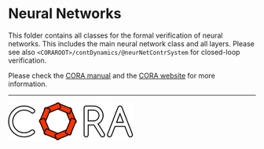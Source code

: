 # Neural Networks

This folder contains all classes for the formal verification of neural networks.
This includes the main neural network class and all layers.
Please see also `<CORAROOT>/contDynamics/@neurNetContrSystem` for closed-loop verification.

Please check the <a target='_blank' href="https://cora.in.tum.de/manual">CORA manual</a> and the <a target='_blank' href="https://cora.in.tum.de/pages/neural-networks/">CORA website</a> for more information.

<hr style="height: 1px;">

<img src="../app/images/coraLogo_readme.svg"/>